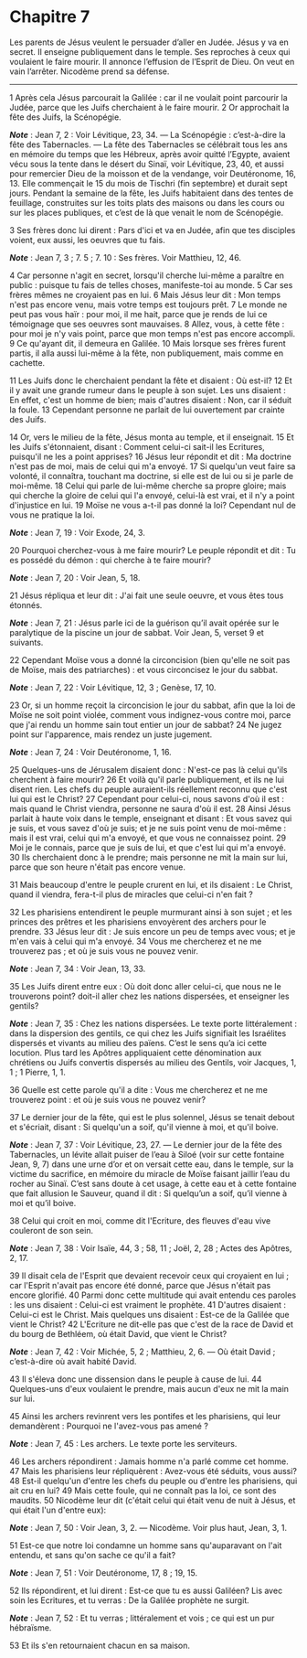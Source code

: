 # Chapitre 7

Les parents de Jésus veulent le persuader d’aller en Judée.
Jésus y va en secret.
Il enseigne publiquement dans le temple.
Ses reproches à ceux qui voulaient le faire mourir.
Il annonce l’effusion de l’Esprit de Dieu.
On veut en vain l’arrêter.
Nicodème prend sa défense.

***

1 Après cela Jésus parcourait la Galilée : car il ne voulait point parcourir la Judée, parce que les Juifs cherchaient à le faire mourir. 2 Or approchait la fête des Juifs, la Scénopégie.

***Note*** :  Jean 7, 2 : Voir Lévitique, 23, 34. ― La Scénopégie : c’est-à-dire la fête des Tabernacles. ― La fête des Tabernacles se célébrait tous les ans en mémoire du temps que les Hébreux, après avoir quitté l’Egypte, avaient vécu sous la tente dans le désert du Sinaï, voir Lévitique, 23, 40, et aussi pour remercier Dieu de la moisson et de la vendange, voir Deutéronome, 16, 13. Elle commençait le 15 du mois de Tischri (fin septembre) et durait sept jours. Pendant la semaine de la fête, les Juifs habitaient dans des tentes de feuillage, construites sur les toits plats des maisons ou dans les cours ou sur les places publiques, et c’est de là que venait le nom de Scénopégie.

3 Ses frères donc lui dirent : Pars d'ici et va en Judée, afin que tes disciples voient, eux aussi, les oeuvres que tu fais.

***Note*** :  Jean 7, 3 ; 7. 5 ; 7. 10 : Ses frères. Voir Matthieu, 12, 46.

4 Car personne n'agit en secret, lorsqu'il cherche lui-même a paraître en public : puisque tu fais de telles choses, manifeste-toi au monde. 5 Car ses frères mêmes ne croyaient pas en lui. 6 Mais Jésus leur dit : Mon temps n'est pas encore venu, mais votre temps est toujours prêt. 7 Le monde ne peut pas vous haïr : pour moi, il me hait, parce que je rends de lui ce témoignage que ses oeuvres sont mauvaises. 8 Allez, vous, à cette fête : pour moi je n'y vais point, parce que mon temps n'est pas encore accompli. 9 Ce qu'ayant dit, il demeura en Galilée. 10 Mais lorsque ses frères furent partis, il alla aussi lui-même à la fête, non publiquement, mais comme en cachette.


11 Les Juifs donc le cherchaient pendant la fête et disaient : Où est-il? 12 Et il y avait une grande rumeur dans le peuple à son sujet. Les uns disaient : En effet, c'est un homme de bien; mais d'autres disaient : Non, car il séduit la foule. 13 Cependant personne ne parlait de lui ouvertement par crainte des Juifs.


14 Or, vers le milieu de la fête, Jésus monta au temple, et il enseignait. 15 Et les Juifs s'étonnaient, disant : Comment celui-ci sait-il les Ecritures, puisqu'il ne les a point apprises? 16 Jésus leur répondit et dit : Ma doctrine n'est pas de moi, mais de celui qui m'a envoyé. 17 Si quelqu'un veut faire sa volonté, il connaîtra, touchant ma doctrine, si elle est de lui ou si je parle de moi-même. 18 Celui qui parle de lui-même cherche sa propre gloire; mais qui cherche la gloire de celui qui l'a envoyé, celui-là est vrai, et il n'y a point d'injustice en lui. 19 Moïse ne vous a-t-il pas donné la loi? Cependant nul de vous ne pratique la loi.

***Note*** :  Jean 7, 19 : Voir Exode, 24, 3.

20 Pourquoi cherchez-vous à me faire mourir? Le peuple répondit et dit : Tu es possédé du démon : qui cherche à te faire mourir?

***Note*** :  Jean 7, 20 : Voir Jean, 5, 18.

21 Jésus répliqua et leur dit : J'ai fait une seule oeuvre, et vous êtes tous étonnés.

***Note*** :  Jean 7, 21 : Jésus parle ici de la guérison qu’il avait opérée sur le paralytique de la piscine un jour de sabbat. Voir Jean, 5, verset 9 et suivants.

22 Cependant Moïse vous a donné la circoncision (bien qu'elle ne soit pas de Moïse, mais des patriarches) : et vous circoncisez le jour du sabbat.

***Note*** :  Jean 7, 22 : Voir Lévitique, 12, 3 ; Genèse, 17, 10.

23 Or, si un homme reçoit la circoncision le jour du sabbat, afin que la loi de Moïse ne soit point violée, comment vous indignez-vous contre moi, parce que j'ai rendu un homme sain tout entier un jour de sabbat? 24 Ne jugez point sur l'apparence, mais rendez un juste jugement.

***Note*** :  Jean 7, 24 : Voir Deutéronome, 1, 16.


25 Quelques-uns de Jérusalem disaient donc : N'est-ce pas là celui qu'ils cherchent à faire mourir? 26 Et voilà qu'il parle publiquement, et ils ne lui disent rien. Les chefs du peuple auraient-ils réellement reconnu que c'est lui qui est le Christ? 27 Cependant pour celui-ci, nous savons d'où il est : mais quand le Christ viendra, personne ne saura d'où il est. 28 Ainsi Jésus parlait à haute voix dans le temple, enseignant et disant : Et vous savez qui je suis, et vous savez d'où je suis; et je ne suis point venu de moi-même : mais il est vrai, celui qui m'a envoyé, et que vous ne connaissez point. 29 Moi je le connais, parce que je suis de lui, et que c'est lui qui m'a envoyé. 30 Ils cherchaient donc à le prendre; mais personne ne mit la main sur lui, parce que son heure n'était pas encore venue.


31 Mais beaucoup d'entre le peuple crurent en lui, et ils disaient : Le Christ, quand il viendra, fera-t-il plus de miracles que celui-ci n'en fait ?


32 Les pharisiens entendirent le peuple murmurant ainsi à son sujet ; et les princes des prêtres et les pharisiens envoyèrent des archers pour le prendre. 33 Jésus leur dit : Je suis encore un peu de temps avec vous; et je m'en vais à celui qui m'a envoyé. 34 Vous me chercherez et ne me trouverez pas ; et où je suis vous ne pouvez venir.

***Note*** :  Jean 7, 34 : Voir Jean, 13, 33.

35 Les Juifs dirent entre eux : Où doit donc aller celui-ci, que nous ne le trouverons point? doit-il aller chez les nations dispersées, et enseigner les gentils?

***Note*** :  Jean 7, 35 : Chez les nations dispersées. Le texte porte littéralement : dans la dispersion des gentils, ce qui chez les Juifs signifiait les Israélites dispersés et vivants au milieu des païens. C’est le sens qu’a ici cette locution. Plus tard les Apôtres appliquaient cette dénomination aux chrétiens ou Juifs convertis dispersés au milieu des Gentils, voir Jacques, 1, 1 ; 1 Pierre, 1, 1.

36 Quelle est cette parole qu'il a dite : Vous me chercherez et ne me trouverez point : et où je suis vous ne pouvez venir?


37 Le dernier jour de la fête, qui est le plus solennel, Jésus se tenait debout et s'écriait, disant : Si quelqu'un a soif, qu'il vienne à moi, et qu'il boive.

***Note*** :  Jean 7, 37 : Voir Lévitique, 23, 27. ― Le dernier jour de la fête des Tabernacles, un lévite allait puiser de l’eau à Siloé (voir sur cette fontaine Jean, 9, 7) dans une urne d’or et on versait cette eau, dans le temple, sur la victime du sacrifice, en mémoire du miracle de Moïse faisant jaillir l’eau du rocher au Sinaï. C’est sans doute à cet usage, à cette eau et à cette fontaine que fait allusion le Sauveur, quand il dit : Si quelqu’un a soif, qu’il vienne à moi et qu’il boive.

38 Celui qui croit en moi, comme dit l'Ecriture, des fleuves d'eau vive couleront de son sein.

***Note*** :  Jean 7, 38 : Voir Isaïe, 44, 3 ; 58, 11 ; Joël, 2, 28 ; Actes des Apôtres, 2, 17.

39 Il disait cela de l'Esprit que devaient recevoir ceux qui croyaient en lui ; car l'Esprit n'avait pas encore été donné, parce que Jésus n'était pas encore glorifié. 40 Parmi donc cette multitude qui avait entendu ces paroles : les uns disaient : Celui-ci est vraiment le prophète. 41 D'autres disaient : Celui-ci est le Christ. Mais quelques uns disaient : Est-ce de la Galilée que vient le Christ? 42 L'Ecriture ne dit-elle pas que c'est de la race de David et du bourg de Bethléem, où était David, que vient le Christ?

***Note*** :  Jean 7, 42 : Voir Michée, 5, 2 ; Matthieu, 2, 6. ― Où était David ; c’est-à-dire où avait habité David.

43 Il s'éleva donc une dissension dans le peuple à cause de lui. 44 Quelques-uns d'eux voulaient le prendre, mais aucun d'eux ne mit la main sur lui.


45 Ainsi les archers revinrent vers les pontifes et les pharisiens, qui leur demandèrent : Pourquoi ne l'avez-vous pas amené ?

***Note*** :  Jean 7, 45 : Les archers. Le texte porte les serviteurs.

46 Les archers répondirent : Jamais homme n'a parlé comme cet homme. 47 Mais les pharisiens leur répliquèrent : Avez-vous été séduits, vous aussi? 48 Est-il quelqu'un d'entre les chefs du peuple ou d'entre les pharisiens, qui ait cru en lui? 49 Mais cette foule, qui ne connaît pas la loi, ce sont des maudits. 50 Nicodème leur dit (c'était celui qui était venu de nuit à Jésus, et qui était l'un d'entre eux):

***Note*** :  Jean 7, 50 : Voir Jean, 3, 2. ― Nicodème. Voir plus haut, Jean, 3, 1.

51 Est-ce que notre loi condamne un homme sans qu'auparavant on l'ait entendu, et sans qu'on sache ce qu'il a fait?

***Note*** :  Jean 7, 51 : Voir Deutéronome, 17, 8 ; 19, 15.

52 Ils répondirent, et lui dirent : Est-ce que tu es aussi Galiléen? Lis avec soin les Ecritures, et tu verras : De la Galilée prophète ne surgit.

***Note*** :  Jean 7, 52 : Et tu verras ; littéralement et vois ; ce qui est un pur hébraïsme.


53 Et ils s'en retournaient chacun en sa maison.

